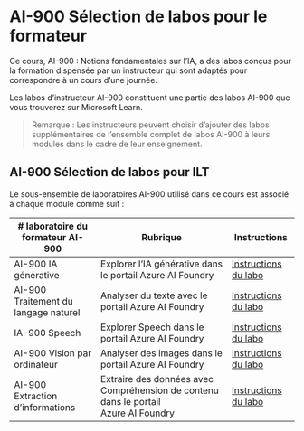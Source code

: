 # AI-900 Sélection de labos pour le formateur

Ce cours, AI-900 : Notions fondamentales sur l’IA, a des labos conçus pour la formation dispensée par un instructeur qui sont adaptés pour correspondre à un cours d’une journée.

Les labos d’instructeur AI-900 constituent une partie des labos AI-900 que vous trouverez sur Microsoft Learn.

> Remarque : Les instructeurs peuvent choisir d’ajouter des labos supplémentaires de l’ensemble complet de labos AI-900 à leurs modules dans le cadre de leur enseignement.

## AI-900 Sélection de labos pour ILT

Le sous-ensemble de laboratoires AI-900 utilisé dans ce cours est associé à chaque module comme suit : 

| # laboratoire du formateur AI-900 | Rubrique | Instructions |
| --- | --- | --- |
| AI-900 IA générative | Explorer l’IA générative dans le portail Azure AI Foundry | [Instructions du labo](https://go.microsoft.com/fwlink/?linkid=2249955) |
| AI-900 Traitement du langage naturel | Analyser du texte avec le portail Azure AI Foundry | [Instructions du labo](https://go.microsoft.com/fwlink/?linkid=2250314) |
| IA-900 Speech | Explorer Speech dans le portail Azure AI Foundry | [Instructions du labo](https://go.microsoft.com/fwlink/?linkid=2250148) |
| AI-900 Vision par ordinateur | Analyser des images dans le portail Azure AI Foundry | [Instructions du labo](https://go.microsoft.com/fwlink/?linkid=2250145) |
| AI-900 Extraction d’informations | Extraire des données avec Compréhension de contenu dans le portail Azure AI Foundry | [Instructions du labo](https://go.microsoft.com/fwlink/?linkid=2320420) |



